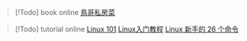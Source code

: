 > [!Todo] book online
> [鳥哥私房菜](https://linux.vbird.org/linux_basic/centos7/)

> [!Todo] tutorial online
> [ Linux 101](https://101.ustclug.org/)
> [Linux入门教程](https://ysyx.oscc.cc/docs/ics-pa/linux.html)
> [Linux 新手的 26 个命令](https://linux.cn/article-6160-1.html)